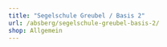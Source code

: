 ```yaml
---
title: "Segelschule Greubel / Basis 2"
url: /absberg/segelschule-greubel-basis-2/
shop: Allgemein
---
```

